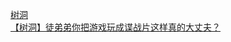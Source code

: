 [树洞](http://tieba.baidu.com/p/3159948767?see_lz=1&pn=)   
[【树洞】徒弟弟你把游戏玩成谍战片这样真的大丈夫？](http://tieba.baidu.com/p/3160343237?see_lz=1&pn=)   

